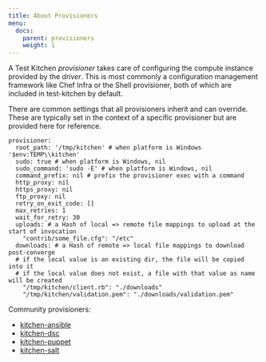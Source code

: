 ```yaml
---
title: About Provisioners
menu:
  docs:
    parent: provisioners
    weight: 1
---
```


A Test Kitchen *provisioner* takes care of configuring the compute instance provided by the *driver*. This is most commonly a configuration management framework like Chef Infra or the Shell provisioner, both of which are included in test-kitchen by default.

There are common settings that all provisioners inherit and can override. These are typically set in the context of a specific provisioner but are provided here for reference.

```
provisioner:
  root_path: '/tmp/kitchen' # when platform is Windows '$env:TEMP\\kitchen'
  sudo: true # when platform is Windows, nil
  sudo_command: 'sudo -E' # when platform is Windows, nil
  command_prefix: nil # prefix the provisioner exec with a command
  http_proxy: nil
  https_proxy: nil
  ftp_proxy: nil
  retry_on_exit_code: []
  max_retries: 1
  wait_for_retry: 30
  uploads: # a Hash of local => remote file mappings to upload at the start of invocation
    "contrib/some_file.cfg": "/etc"
  downloads: # a Hash of remote => local file mappings to download post-converge
  # if the local value is an existing dir, the file will be copied into it
  # if the local value does not exist, a file with that value as name will be created
    "/tmp/kitchen/client.rb": "./downloads"
    "/tmp/kitchen/validation.pem": "./downloads/validation.pem"
```

Community provisioners:

* [kitchen-ansible](https://github.com/neillturner/kitchen-ansible)
* [kitchen-dsc](https://github.com/test-kitchen/kitchen-dsc)
* [kitchen-puppet](https://github.com/neillturner/kitchen-puppet)
* [kitchen-salt](https://github.com/saltstack/kitchen-salt)

